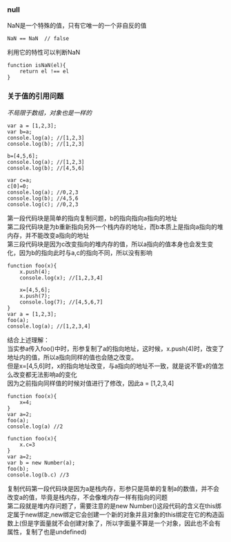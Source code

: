 ### null
NaN是一个特殊的值，只有它唯一的一个非自反的值<br>
```
NaN == NaN  // false
```
利用它的特性可以判断NaN
```
function isNaN(el){
    return el !== el
}
```
### 关于值的引用问题
*不局限于数组，对象也是一样的*
```
var a = [1,2,3];
var b=a;
console.log(a); //[1,2,3]
console.log(b); //[1,2,3]

b=[4,5,6];
console.log(a); //[1,2,3]
console.log(b); //[4,5,6]

var c=a;
c[0]=0;
console.log(a); //0,2,3
console.log(b); //4,5,6
console.log(c); //0,2,3
```
第一段代码块是简单的指向复制问题，b的指向指向a指向的地址<br>
第二段代码块是为b重新指向另外一个栈内存的地址，而b本质上是指向a指向的堆内存，并不能改变a指向的地址<br>
第三段代码块是因为c改变指向的堆内存的值，所以a指向的值本身也会发生变化，因为b的指向此时与a,c的指向不同，所以没有影响<br>
```
function foo(x){
    x.push(4);
    console.log(x); //[1,2,3,4]
    
    x=[4,5,6];
    x.push(7);
    console.log(7); //[4,5,6,7]
}
var a = [1,2,3];
foo(a);
console.log(a); //[1,2,3,4]
```
结合上述理解：<br>
当实参a传入foo()中时，形参复制了a的指向地址，这时候，x.push(4)时，改变了地址内的值，所以a指向同样的值也会随之改变。<br>
但是x=[4,5,6]时，x的指向地址改变，与a指向的地址不一致，就是说不管x的值怎么改变都无法影响a的变化<br>
因为之前指向同样值的时候对值进行了修改，因此a = [1,2,3,4]<br>
```
function foo(x){
    x=4;
}
var a=2;
foo(a);
console.log(a) //2

function foo(x){
    x.c=3
}
var a=2;
var b = new Number(a);
foo(b);
console.log(b.c) //3
```
复制代码第一段代码块是因为a是栈内存，形参只是简单的复制a的数值，并不会改变a的值，毕竟是栈内存，不会像堆内存一样有指向的问题<br>
第二段就是堆内存问题了，需要注意的是new Number()这段代码的含义在this绑定属于new绑定,new绑定它会创建一个新的对象并且对象的this绑定在它的构造函数上(但是字面量就不会创建对象了，所以字面量不算是一个对象，因此也不会有属性，复制了也是undefined)



